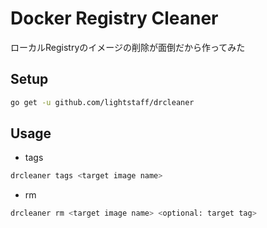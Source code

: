 # Docker Registry Cleaner
ローカルRegistryのイメージの削除が面倒だから作ってみた

## Setup
```sh
go get -u github.com/lightstaff/drcleaner
```

## Usage
- tags
```sh
drcleaner tags <target image name>
```
- rm
```sh
drcleaner rm <target image name> <optional: target tag>
```
